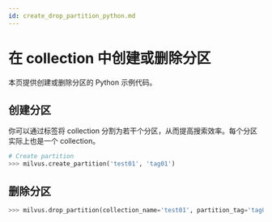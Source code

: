 ```yaml
---
id: create_drop_partition_python.md
---
```


# 在 collection 中创建或删除分区

本页提供创建或删除分区的 Python 示例代码。

## 创建分区

你可以通过标签将 collection 分割为若干个分区，从而提高搜索效率。每个分区实际上也是一个 collection。

```python
# Create partition
>>> milvus.create_partition('test01', 'tag01')
```

## 删除分区

```python
>>> milvus.drop_partition(collection_name='test01', partition_tag='tag01')
```
